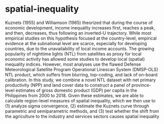 # spatial-inequality
Kuznets (1955) and Williamson (1965) theorized that during the course of economic  development, income inequality increases first, reaches a peak, and then, decreases,  thus following an inverted-U trajectory. While most empirical studies on this hypothesis focused at the country-level, empirical evidence at the subnational level are scarce,  especially for developing countries, due to the unavailability of local income accounts. The growing popularity of nighttime lights (NTL) from satellites as proxy for local economic  activity has allowed some studies to develop local (spatial) inequality indices. However, most analyses use the flawed Defense Meteorological Satellite Program Operational  Linescan System (DMSP-OLS) NTL product, which suffers from blurring, top-coding, and  lack of on-board calibration.  In this study, we combine a novel NTL dataset with net primary productivity (NPP) and  land cover data to construct a panel of province-level estimates of gross domestic product  (GDP) per capita in the Philippines from 2000 to 2018. Given these estimates, we are able to calculate region-level measures of spatial inequality, which we then use to (1)  analyze sigma convergence, (2) estimate the Kuznets curve through parametric and  semiparametric methods, and (3) test whether the shift from the agriculture to the industry  and services sectors causes spatial inequality
